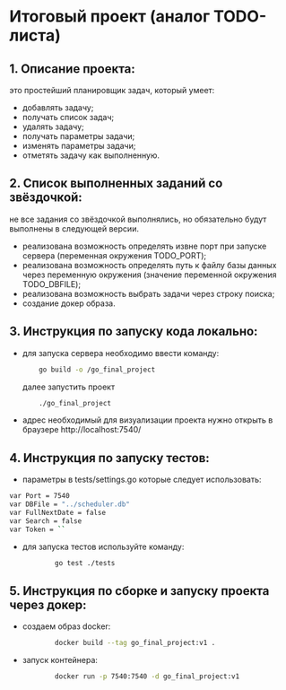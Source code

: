 # Итоговый проект (аналог TODO-листа)

## 1. Описание проекта:
это простейший планировщик задач, который умеет:
- добавлять задачу;
- получать список задач;
- удалять задачу;
- получать параметры задачи;
- изменять параметры задачи;
- отметять задачу как выполненную.
## 2. Список выполненных заданий со звёздочкой:
не все задания со звёздочкой выполнялись, но обязательно будут выполнены в следующей версии.
- реализована возможность определять извне порт при запуске сервера (переменная окружения TODO_PORT);
- реализована возможность определять путь к файлу базы данных через переменную окружения (значение переменной окружения TODO_DBFILE);
- реализована возможность выбрать задачи через строку поиска;
- создание докер образа.
## 3. Инструкция по запуску кода локально:
- для запуска сервера  необходимо ввести команду:
    ```sh
        go build -o /go_final_project
    ```
    далее запустить проект
    ```sh
        ./go_final_project
    ```
 - адрес необходимый для визуализации проекта нужно открыть в браузере
http://localhost:7540/
## 4. Инструкция по запуску тестов:
- параметры в tests/settings.go которые следует использовать:
```sh
var Port = 7540
var DBFile = "../scheduler.db"
var FullNextDate = false
var Search = false
var Token = ``
```
- для запуска тестов используйте команду:
    ```sh
            go test ./tests
    ```
## 5. Инструкция по сборке и запуску проекта через докер:
- создаем образ docker:
    ```sh
            docker build --tag go_final_project:v1 .
    ```
- запуск контейнера:
    ```sh
            docker run -p 7540:7540 -d go_final_project:v1
    ```
  
 